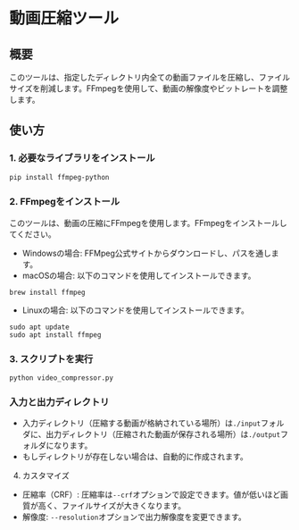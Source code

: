# 動画圧縮ツール

## 概要
このツールは、指定したディレクトリ内全ての動画ファイルを圧縮し、ファイルサイズを削減します。FFmpegを使用して、動画の解像度やビットレートを調整します。

## 使い方
### 1. 必要なライブラリをインストール
```bash
pip install ffmpeg-python
```
### 2. FFmpegをインストール
このツールは、動画の圧縮にFFmpegを使用します。FFmpegをインストールしてください。
- Windowsの場合: FFMpeg公式サイトからダウンロードし、パスを通します。
- macOSの場合: 以下のコマンドを使用してインストールできます。
```
brew install ffmpeg
```
- Linuxの場合: 以下のコマンドを使用してインストールできます。
```
sudo apt update
sudo apt install ffmpeg
```

### 3. スクリプトを実行
```
python video_compressor.py
```

### 入力と出力ディレクトリ
- 入力ディレクトリ（圧縮する動画が格納されている場所）は`./input`フォルダに、出力ディレクトリ（圧縮された動画が保存される場所）は`./output`フォルダになります。
- もしディレクトリが存在しない場合は、自動的に作成されます。

4. カスタマイズ
- 圧縮率（CRF）: 圧縮率は`--crf`オプションで設定できます。値が低いほど画質が高く、ファイルサイズが大きくなります。
- 解像度: `--resolution`オプションで出力解像度を変更できます。